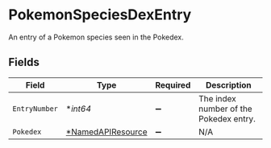 # PokemonSpeciesDexEntry

An entry of a Pokemon species seen in the Pokedex.


## Fields

| Field                                                        | Type                                                         | Required                                                     | Description                                                  |
| ------------------------------------------------------------ | ------------------------------------------------------------ | ------------------------------------------------------------ | ------------------------------------------------------------ |
| `EntryNumber`                                                | **int64*                                                     | :heavy_minus_sign:                                           | The index number of the Pokedex entry.                       |
| `Pokedex`                                                    | [*NamedAPIResource](../../models/shared/namedapiresource.md) | :heavy_minus_sign:                                           | N/A                                                          |